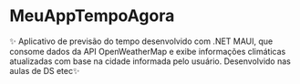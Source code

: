 # MeuAppTempoAgora
✨ Aplicativo de previsão do tempo desenvolvido com .NET MAUI, que consome dados da API OpenWeatherMap e exibe informações climáticas atualizadas com base na cidade informada pelo usuário. Desenvolvido nas aulas de DS etec✨
